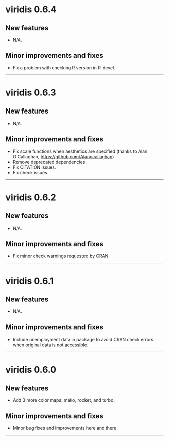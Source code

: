 # viridis 0.6.4

## New features

* N/A. 

## Minor improvements and fixes

* Fix a problem with checking R version in R-devel. 

---

# viridis 0.6.3

## New features

* N/A. 

## Minor improvements and fixes

* Fix scale functions when aesthetics are specified (thanks to Alan O'Callaghan,  https://github.com/Alanocallaghan)
* Remove deprecated dependencies. 
* Fix CITATION issues. 
* Fix check issues. 

---

# viridis 0.6.2

## New features

* N/A. 

## Minor improvements and fixes

* Fix minor check warnings requested by CRAN. 

---

# viridis 0.6.1

## New features

* N/A. 

## Minor improvements and fixes

* Include unemployment data in package to avoid CRAN check errors when original
 data is not accessible. 

---

# viridis 0.6.0

## New features

* Add 3 more color maps: mako, rocket, and turbo. 

## Minor improvements and fixes

* Minor bug fixes and improvements here and there. 

---
